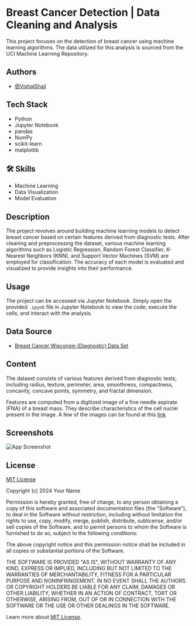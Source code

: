 # Breast Cancer Detection | Data Cleaning and Analysis

This project focuses on the detection of breast cancer using machine learning algorithms. The data utilized for this analysis is sourced from the UCI Machine Learning Repository.

## Authors

- [@VishalShaji](https://www.github.com/VishShaji)

## Tech Stack

- Python
- Jupyter Notebook
- pandas
- NumPy
- scikit-learn
- matplotlib

## 🛠 Skills

- Machine Learning
- Data Visualization
- Model Evaluation

## Description

The project revolves around building machine learning models to detect breast cancer based on certain features derived from diagnostic tests. After cleaning and preprocessing the dataset, various machine learning algorithms such as Logistic Regression, Random Forest Classifier, K-Nearest Neighbors (KNN), and Support Vector Machines (SVM) are employed for classification. The accuracy of each model is evaluated and visualized to provide insights into their performance.

## Usage

The project can be accessed via Jupyter Notebook. Simply open the provided `.ipynb` file in Jupyter Notebook to view the code, execute the cells, and interact with the analysis.

## Data Source

- [Breast Cancer Wisconsin (Diagnostic) Data Set](https://archive.ics.uci.edu/ml/datasets/Breast+Cancer+Wisconsin+(Diagnostic))

## Content

The dataset consists of various features derived from diagnostic tests, including radius, texture, perimeter, area, smoothness, compactness, concavity, concave points, symmetry, and fractal dimension.

Features are computed from a digitized image of a fine needle aspirate (FNA) of a breast mass.  They describe characteristics of the cell nuclei present in the image. A few of the images can be found at this [link](http://www.cs.wisc.edu/~street/images/)

## Screenshots

![App Screenshot](https://github.com/VishShaji/Breast-Cancer-Detections-Machine-Learning-Classification/blob/main/Assets/ModelEvaluation.png)

## License

[MIT License](https://choosealicense.com/licenses/mit/)

Copyright (c) 2024 Your Name

Permission is hereby granted, free of charge, to any person obtaining a copy of this software and associated documentation files (the "Software"), to deal in the Software without restriction, including without limitation the rights to use, copy, modify, merge, publish, distribute, sublicense, and/or sell copies of the Software, and to permit persons to whom the Software is furnished to do so, subject to the following conditions:

The above copyright notice and this permission notice shall be included in all copies or substantial portions of the Software.

THE SOFTWARE IS PROVIDED "AS IS", WITHOUT WARRANTY OF ANY KIND, EXPRESS OR IMPLIED, INCLUDING BUT NOT LIMITED TO THE WARRANTIES OF MERCHANTABILITY, FITNESS FOR A PARTICULAR PURPOSE AND NONINFRINGEMENT. IN NO EVENT SHALL THE AUTHORS OR COPYRIGHT HOLDERS BE LIABLE FOR ANY CLAIM, DAMAGES OR OTHER LIABILITY, WHETHER IN AN ACTION OF CONTRACT, TORT OR OTHERWISE, ARISING FROM, OUT OF OR IN CONNECTION WITH THE SOFTWARE OR THE USE OR OTHER DEALINGS IN THE SOFTWARE.

Learn more about [MIT License](https://choosealicense.com/licenses/mit/).
